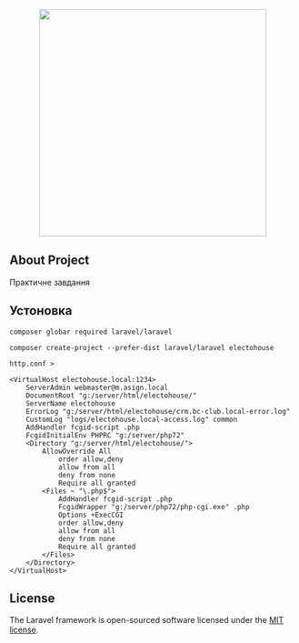 <p align="center"><img src="https://res.cloudinary.com/dtfbvvkyp/image/upload/v1566331377/laravel-logolockup-cmyk-red.svg" width="400"></p>


## About Project

Практичне завдання

## Устоновка 
```
composer globar required laravel/laravel

composer create-project --prefer-dist laravel/laravel electohouse

http.conf >

<VirtualHost electohouse.local:1234>
    ServerAdmin webmaster@m.asign.local
    DocumentRoot "g:/server/html/electohouse/"
    ServerName electohouse
	ErrorLog "g:/server/html/electohouse/crm.bc-club.local-error.log"
    CustomLog "logs/electohouse.local-access.log" common
    AddHandler fcgid-script .php
    FcgidInitialEnv PHPRC "g:/server/php72"
    <Directory "g:/server/html/electohouse/">
        AllowOverride All
            order allow,deny
            allow from all
            deny from none
            Require all granted
        <Files ~ "\.php$">
            AddHandler fcgid-script .php
            FcgidWrapper "g:/server/php72/php-cgi.exe" .php
            Options +ExecCGI 
            order allow,deny 
            allow from all 
            deny from none 
            Require all granted
        </Files>
    </Directory>
</VirtualHost>

```

## License

The Laravel framework is open-sourced software licensed under the [MIT license](https://opensource.org/licenses/MIT).
